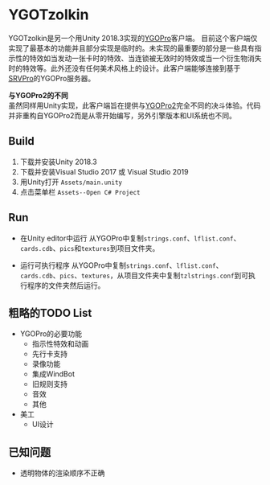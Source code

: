 # YGOTzolkin

YGOTzolkin是另一个用Unity 2018.3实现的[YGOPro](https://github.com/Fluorohydride/ygopro)客户端。
目前这个客户端仅实现了最基本的功能并且部分实现是临时的。未实现的最重要的部分是一些具有指示性的特效如当发动一张卡时的特效、当连锁被无效时的特效或当一个衍生物消失时的特效等。此外还没有任何美术风格上的设计。此客户端能够连接到基于[SRVPro](https://github.com/moecube/srvpro)的YGOPro服务器。

__与YGOPro2的不同__  
虽然同样用Unity实现，此客户端旨在提供与[YGOPro2](https://github.com/lllyasviel/YGOProUnity_V2)完全不同的决斗体验。代码并非重构自YGOPro2而是从零开始编写，另外引擎版本和UI系统也不同。

## Build

1. 下载并安装Unity 2018.3
2. 下载并安装Visual Studio 2017 或 Visual Studio 2019
3. 用Unity打开 ```Assets/main.unity```
4. 点击菜单栏 ```Assets--Open C# Project```

## Run

* 在Unity editor中运行
从YGOPro中复制```strings.conf```、```lflist.conf```、```cards.cdb```、```pics```和```textures```到项目文件夹。

* 运行可执行程序
从YGOPro中复制```strings.conf```、```lflist.conf```、```cards.cdb```、```pics```、```textures```，从项目文件夹中复制```tzlstrings.conf```到可执行程序的文件夹然后运行。

## 粗略的TODO List

* YGOPro的必要功能
  * 指示性特效和动画
  * 先行卡支持
  * 录像功能
  * 集成WindBot
  * 旧规则支持
  * 音效
  * 其他
* 美工
  * UI设计

## 已知问题

* 透明物体的渲染顺序不正确
